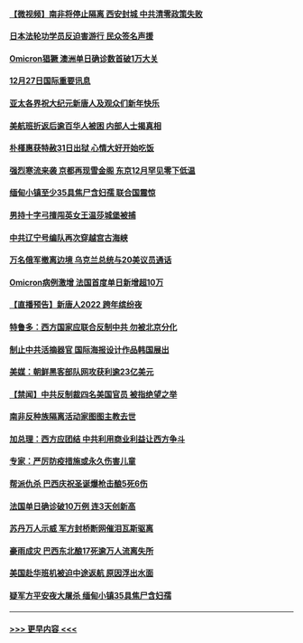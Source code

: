 #### [【微视频】南非将停止隔离 西安封城 中共清零政策失败](../pages/prog202/a103304169.md?t=12272301) 
#### [日本法轮功学员反迫害游行 民众签名声援](../pages/prog202/a103304069.md?t=12272301) 
#### [Omicron猖獗 澳洲单日确诊数首破1万大关](../pages/prog202/a103304053.md?t=12272301) 
#### [12月27日国际重要讯息](../pages/prog202/a103304030.md?t=12272301) 
#### [亚太各界祝大纪元新唐人及观众们新年快乐](../pages/prog202/a103303969.md?t=12272301) 
#### [美航班折返后逾百华人被困 内部人士揭真相](../pages/prog202/a103303961.md?t=12272301) 
#### [朴槿惠获特赦31日出狱 心情大好开始吃饭](../pages/prog202/a103303949.md?t=12272301) 
#### [强烈寒流来袭 京都再现雪金阁 东京12月罕见零下低温](../pages/prog202/a103303925.md?t=12272301) 
#### [缅甸小镇至少35具焦尸含妇孺 联合国震惊](../pages/prog202/a103303916.md?t=12272301) 
#### [男持十字弓擅闯英女王温莎城堡被捕](../pages/prog202/a103303865.md?t=12272301) 
#### [中共辽宁号编队再次穿越宫古海峡](../pages/prog202/a103303710.md?t=12272301) 
#### [万名俄军撤离边境 乌克兰总统与20美议员通话](../pages/prog202/a103303704.md?t=12272301) 
#### [Omicron病例激增 法国首度单日新增超10万](../pages/prog202/a103303734.md?t=12272301) 
#### [【直播预告】新唐人2022 跨年缤纷夜](../pages/prog202/a103303736.md?t=12272301) 
#### [特鲁多：西方国家应联合反制中共 勿被北京分化](../pages/prog202/a103303700.md?t=12272301) 
#### [制止中共活摘器官 国际海报设计作品韩国展出](../pages/prog202/a103303683.md?t=12272301) 
#### [美媒：朝鲜黑客部队网攻获利逾23亿美元](../pages/prog202/a103303642.md?t=12272301) 
#### [【禁闻】中共反制裁四名美国官员 被指绝望之举](../pages/prog202/a103303661.md?t=12272301) 
#### [南非反种族隔离活动家图图主教去世](../pages/prog202/a103303609.md?t=12272301) 
#### [加总理：西方应团结 中共利用商业利益让西方争斗](../pages/prog202/a103303591.md?t=12272301) 
#### [专家：严厉防疫措施或永久伤害儿童](../pages/prog202/a103303580.md?t=12272301) 
#### [帮派仇杀 巴西庆祝圣诞爆枪击酿5死6伤](../pages/prog202/a103303492.md?t=12272301) 
#### [法国单日确诊破10万例 连3天创新高](../pages/prog202/a103303482.md?t=12272301) 
#### [苏丹万人示威 军方封桥断网催泪瓦斯驱离](../pages/prog202/a103303473.md?t=12272301) 
#### [豪雨成灾 巴西东北酿17死逾万人流离失所](../pages/prog202/a103303463.md?t=12272301) 
#### [美国赴华班机被迫中途返航 原因浮出水面](../pages/prog202/a103303449.md?t=12272301) 
#### [疑军方平安夜大屠杀 缅甸小镇35具焦尸含妇孺](../pages/prog202/a103303414.md?t=12272301) 

----
#### [ >>> 更早内容 <<< ](../indexes/prog202-earlier.md)
